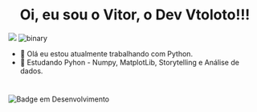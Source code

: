 # 
<h1 align="center"> Oi, eu sou o Vitor, o Dev Vtoloto!!! </h1>


![](https://imgur.com/a/5J9Z0fU)
![binary](https://user-images.githubusercontent.com/18062347/145335837-bf305d5f-c430-4647-ba9c-1264d6149722.jpg)

          
<!-- **vtoloto/vtoloto** is a ✨ _special_ ✨ repository because its `README.md` (this file) appears on your GitHub profile. -->



- 🔭 Olá eu estou atualmente trabalhando com Python.
- 🌱 Estudando Pyhon - Numpy, MatplotLib, Storytelling e Análise de dados.
<!--- 👯 I’m looking to collaborate on ...
- 🤔 I’m looking for help with ... -->


#

<!--![GitHub Org's stars](https://img.shields.io/github/stars/vtoloto?style=social) -->
![Badge em Desenvolvimento](http://img.shields.io/static/v1?label=STATUS&message=EM%20DESENVOLVIMENTO&color=GREEN&style=for-the-badge)
